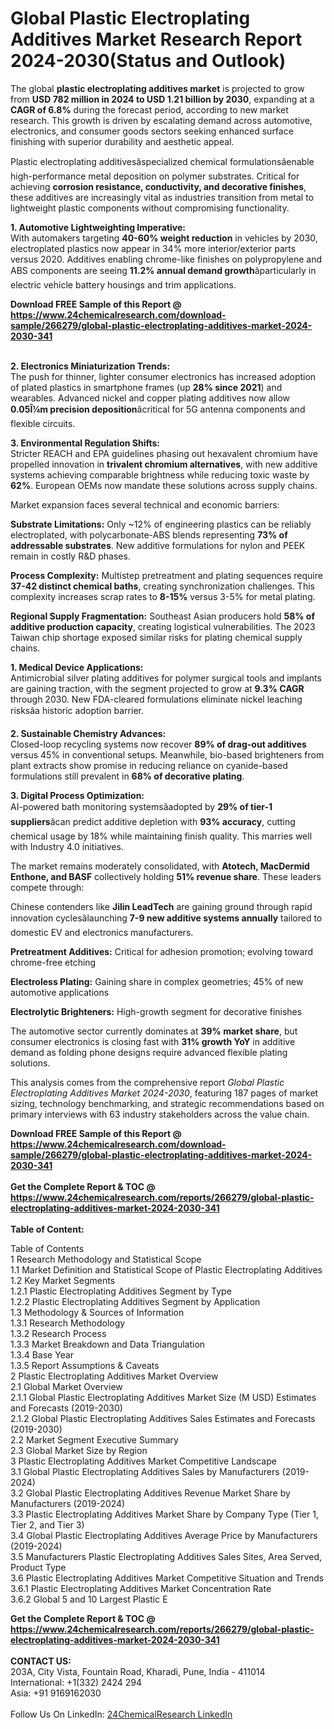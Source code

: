 <h1>Global Plastic Electroplating Additives Market Research Report 2024-2030(Status and Outlook)</h1><p>The global <strong>plastic electroplating additives market</strong> is projected to grow from <strong>USD 782 million in 2024 to USD 1.21 billion by 2030</strong>, expanding at a <strong>CAGR of 6.8%</strong> during the forecast period, according to new market research. This growth is driven by escalating demand across automotive, electronics, and consumer goods sectors seeking enhanced surface finishing with superior durability and aesthetic appeal.</p><p>Plastic electroplating additivesâspecialized chemical formulationsâenable high-performance metal deposition on polymer substrates. Critical for achieving <strong>corrosion resistance, conductivity, and decorative finishes</strong>, these additives are increasingly vital as industries transition from metal to lightweight plastic components without compromising functionality.</p><p><strong>1. Automotive Lightweighting Imperative:</strong><br> 
With automakers targeting <strong>40-60% weight reduction</strong> in vehicles by 2030, electroplated plastics now appear in 34% more interior/exterior parts versus 2020. Additives enabling chrome-like finishes on polypropylene and ABS components are seeing <strong>11.2% annual demand growth</strong>âparticularly in electric vehicle battery housings and trim applications.</p><div><b>Download FREE Sample of this Report @ 
            <a href="https://www.24chemicalresearch.com/download-sample/266279/global-plastic-electroplating-additives-market-2024-2030-341">
            https://www.24chemicalresearch.com/download-sample/266279/global-plastic-electroplating-additives-market-2024-2030-341</a></b></div><br><p><strong>2. Electronics Miniaturization Trends:</strong><br>
The push for thinner, lighter consumer electronics has increased adoption of plated plastics in smartphone frames (up <strong>28% since 2021</strong>) and wearables. Advanced nickel and copper plating additives now allow <strong>0.05Î¼m precision deposition</strong>âcritical for 5G antenna components and flexible circuits.</p><p><strong>3. Environmental Regulation Shifts:</strong><br> 
Stricter REACH and EPA guidelines phasing out hexavalent chromium have propelled innovation in <strong>trivalent chromium alternatives</strong>, with new additive systems achieving comparable brightness while reducing toxic waste by <strong>62%</strong>. European OEMs now mandate these solutions across supply chains.</p><p>Market expansion faces several technical and economic barriers:</p><p><strong>Substrate Limitations:</strong> Only ~12% of engineering plastics can be reliably electroplated, with polycarbonate-ABS blends representing <strong>73% of addressable substrates</strong>. New additive formulations for nylon and PEEK remain in costly R&amp;D phases.</p><p><strong>Process Complexity:</strong> Multistep pretreatment and plating sequences require <strong>37-42 distinct chemical baths</strong>, creating synchronization challenges. This complexity increases scrap rates to <strong>8-15%</strong> versus 3-5% for metal plating.</p><p><strong>Regional Supply Fragmentation:</strong> Southeast Asian producers hold <strong>58% of additive production capacity</strong>, creating logistical vulnerabilities. The 2023 Taiwan chip shortage exposed similar risks for plating chemical supply chains.</p><p><strong>1. Medical Device Applications:</strong><br>
Antimicrobial silver plating additives for polymer surgical tools and implants are gaining traction, with the segment projected to grow at <strong>9.3% CAGR</strong> through 2030. New FDA-cleared formulations eliminate nickel leaching risksâa historic adoption barrier.</p><p><strong>2. Sustainable Chemistry Advances:</strong><br>
Closed-loop recycling systems now recover <strong>89% of drag-out additives</strong> versus 45% in conventional setups. Meanwhile, bio-based brighteners from plant extracts show promise in reducing reliance on cyanide-based formulations still prevalent in <strong>68% of decorative plating</strong>.</p><p><strong>3. Digital Process Optimization:</strong><br>
AI-powered bath monitoring systemsâadopted by <strong>29% of tier-1 suppliers</strong>âcan predict additive depletion with <strong>93% accuracy</strong>, cutting chemical usage by 18% while maintaining finish quality. This marries well with Industry 4.0 initiatives.</p><p>The market remains moderately consolidated, with <strong>Atotech, MacDermid Enthone, and BASF</strong> collectively holding <strong>51% revenue share</strong>. These leaders compete through:</p><p>Chinese contenders like <strong>Jilin LeadTech</strong> are gaining ground through rapid innovation cyclesâlaunching <strong>7-9 new additive systems annually</strong> tailored to domestic EV and electronics manufacturers.</p><p><strong>Pretreatment Additives:</strong> Critical for adhesion promotion; evolving toward chrome-free etching</p><p><strong>Electroless Plating:</strong> Gaining share in complex geometries; 45% of new automotive applications</p><p><strong>Electrolytic Brighteners:</strong> High-growth segment for decorative finishes</p><p>The automotive sector currently dominates at <strong>39% market share</strong>, but consumer electronics is closing fast with <strong>31% growth YoY</strong> in additive demand as folding phone designs require advanced flexible plating solutions.</p><p>This analysis comes from the comprehensive report <em>Global Plastic Electroplating Additives Market 2024-2030</em>, featuring 187 pages of market sizing, technology benchmarking, and strategic recommendations based on primary interviews with 63 industry stakeholders across the value chain.</p><div><b>Download FREE Sample of this Report @ 
            <a href="https://www.24chemicalresearch.com/download-sample/266279/global-plastic-electroplating-additives-market-2024-2030-341">
            https://www.24chemicalresearch.com/download-sample/266279/global-plastic-electroplating-additives-market-2024-2030-341</a></b></div><br><div><b>Get the Complete Report & TOC @ 
            <a href="https://www.24chemicalresearch.com/reports/266279/global-plastic-electroplating-additives-market-2024-2030-341">
            https://www.24chemicalresearch.com/reports/266279/global-plastic-electroplating-additives-market-2024-2030-341</a></b></div><br>
            <b>Table of Content:</b><p>Table of Contents<br />
1 Research Methodology and Statistical Scope<br />
1.1 Market Definition and Statistical Scope of Plastic Electroplating Additives<br />
1.2 Key Market Segments<br />
1.2.1 Plastic Electroplating Additives Segment by Type<br />
1.2.2 Plastic Electroplating Additives Segment by Application<br />
1.3 Methodology & Sources of Information<br />
1.3.1 Research Methodology<br />
1.3.2 Research Process<br />
1.3.3 Market Breakdown and Data Triangulation<br />
1.3.4 Base Year<br />
1.3.5 Report Assumptions & Caveats<br />
2 Plastic Electroplating Additives Market Overview<br />
2.1 Global Market Overview<br />
2.1.1 Global Plastic Electroplating Additives Market Size (M USD) Estimates and Forecasts (2019-2030)<br />
2.1.2 Global Plastic Electroplating Additives Sales Estimates and Forecasts (2019-2030)<br />
2.2 Market Segment Executive Summary<br />
2.3 Global Market Size by Region<br />
3 Plastic Electroplating Additives Market Competitive Landscape<br />
3.1 Global Plastic Electroplating Additives Sales by Manufacturers (2019-2024)<br />
3.2 Global Plastic Electroplating Additives Revenue Market Share by Manufacturers (2019-2024)<br />
3.3 Plastic Electroplating Additives Market Share by Company Type (Tier 1, Tier 2, and Tier 3)<br />
3.4 Global Plastic Electroplating Additives Average Price by Manufacturers (2019-2024)<br />
3.5 Manufacturers Plastic Electroplating Additives Sales Sites, Area Served, Product Type<br />
3.6 Plastic Electroplating Additives Market Competitive Situation and Trends<br />
3.6.1 Plastic Electroplating Additives Market Concentration Rate<br />
3.6.2 Global 5 and 10 Largest Plastic E</p><div><b>Get the Complete Report & TOC @ 
            <a href="https://www.24chemicalresearch.com/reports/266279/global-plastic-electroplating-additives-market-2024-2030-341">
            https://www.24chemicalresearch.com/reports/266279/global-plastic-electroplating-additives-market-2024-2030-341</a></b></div><br><b>CONTACT US:</b><br>
            203A, City Vista, Fountain Road, Kharadi, Pune, India - 411014<br>
            International: +1(332) 2424 294<br>
            Asia: +91 9169162030 <br><br>
            Follow Us On LinkedIn: <a href="https://www.linkedin.com/company/24chemicalresearch/">24ChemicalResearch LinkedIn</a>